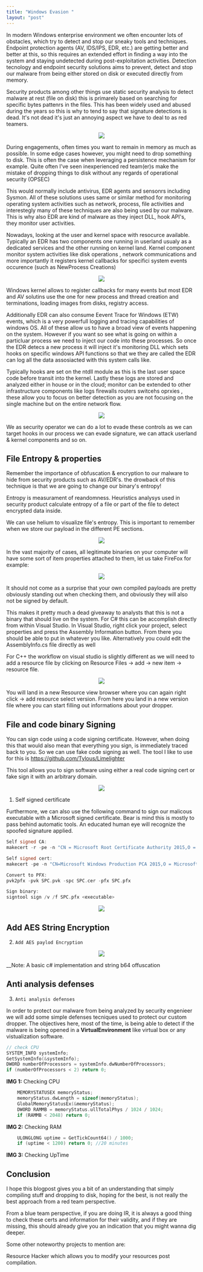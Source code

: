 ```yaml
---
title: "Windows Evasion " 
layout: "post"
---
```


In modern Windows enterprise environment we often encounter lots of obstacles, which try to detect and stop our sneaky tools and techniques. 
Endpoint protection agents (AV, IDS/IPS, EDR, etc.) are getting better and better at this, so this requires an extended effort in finding a way into the system and staying undetected during post-exploitation activities.
Detection tecnology and endpoint security solutions aims to prevent, detect and stop our malware from being either stored on disk or executed directly from memory. 

Security products among other things use static security analysis to detect malware at rest (file on disk) this is primarely based on searching for specific bytes pattenrs in the files. 
This has been widely used and abused during the years so this is why to tend to say that signature detections is dead. It's not dead it's just an annoying aspect we have to deal to as red teamers.


<p align="center">
  <img src="/assets/posts/2021-03-01-Windows-Evasion/av-edr1.JPG">
</p>

During engagements, often times you want to remain in memory as much as possible. 
In some edge cases however, you might need to drop something to disk. 
This is often the case when leveraging a persistence mechanism for example.
Quite often I’ve seen inexperienced red team(er)s make the mistake of dropping things to disk without any regards of operational security (OPSEC)


This would normally include antivirus, EDR agents and sensonrs including Sysmon.  All of these solutions uses same or similar method for monitoring operating system activities such as network, 
process, file activities and interestegly many of these techniques are also being used by our malware.  This is why also EDR are kind of malware as they inject DLL, hook API's, they monitor user activities. 

Nowadays, looking at the user and kernel space with resocurce available. Typically an EDR has two components one running in userland usualy as a dedicated services
and the other running on kernel land. Kernel component monitor system activities like disk operations , network communications and more importantly it registers kernel callbacks for specifici system events occurence (such as NewProcess Creations) 

<p align="center">
  <img src="/assets/posts/2021-03-01-Windows-Evasion/userland.JPG">
</p>

Windows kernel allows to register callbacks for many events but most EDR and AV solutins use the one for new process and thread creation and terminations, loading images from disks, registry access. 
 
Additionally EDR can also consume Eevent Trace for Windows (ETW) events,  which is a very powerfull logging and tracing capabilities of windows OS. 
All of these allow us to have a broad view of events happening on the system. 
However if you want so see what is going on within a particluar process we need to inject our code into these processes. So once the EDR detecs a 
new process it will inject it's monitoring DLL which sets hooks on specific windows API functions so that we they are called the EDR can log all the data assosiacted with this system calls like. 

Typically hooks are set on the ntdll module as this is the last user space code before transit into the kernel.
Lastly these logs are stored and analyzed either in house or in the cloud; monitor can be extended to other infrastructure components like logs firewalls routers switcehs oprxies 
, these allow you to focus on better detection as you are not focusing on the single machine but on the entire network flow.  
 
<p align="center">
  <img src="/assets/posts/2021-03-01-Windows-Evasion/av-edr2.JPG">
</p>


We as security operator we can do a lot to evade these controls as we can target hooks in our process we can evade signature, we can attack userland & kernel components and so on.


## File Entropy & properties 

Remember the importance of obfuscation & encryption to our malware to hide from security products such as AV/EDR's. the drowback of this technique is that we are going to change our binary's entropy! 


Entropy is measurament of reandomness. Heuristics analysys used in security product calculate entropy of a file or part of the file to detect encrypted data inside. 


We can use helium to visualize file's entropy. This is important to remember when we store our payload in the different PE sections. 


<p align="center">
  <img src="/assets/posts/2021-03-01-Windows-Evasion/entropy.JPG">
</p>


In the vast majority of cases, all legitimate binaries on your computer will have some sort of item properties attached to them, let us take FireFox for example:

<p align="center">
  <img src="/assets/posts/2021-03-01-Windows-Evasion/chrome.JPG">
</p>

It should not come as a surprise that your own compiled payloads are pretty obviously standing out when checking them, and obviously they will also not be signed by default.

This makes it pretty much a dead giveaway to analysts that this is not a binary that should live on the system.
For C# this can be accomplish directly from within Visual Studio. In Visual Studio, right click your project, select properties and press the Assembly Information button.
From there you should be able to put in whatever you like. Alternatively you could edit the AssemblyInfo.cs file directly as well

For C++ the workflow on visual studio is slightly different as we will need to add a resource file by clicking on Resource Files -> add -> new item -> resource file.

<p align="center">
  <img src="/assets/posts/2021-03-01-Windows-Evasion/vsresource.JPG">
</p>

You will land in a new Resource view browser where you can again right click -> add resource select version.
From here you land in a new version file where you can start filling out informations about your dropper. 




## File and code binary Signing


You can sign code using a code signing certificate. However, when doing this that would also mean that everything you sign, is immediately traced back to you. 
So we can use fake code signing as well. The tool I like to use for this is https://github.com/Tylous/Limelighter

This tool allows you to sign software using either a real code signing cert or fake sign it with an arbitrary domain.

<p align="center">
  <img src="/assets/posts/2021-03-01-Windows-Evasion/lime.JPG">
</p>


1) Self signed certificate

Furthermore, we can also use the following command to sign our malicous executable with a Microsoft signed certificate. 
Bear is mind this is mostly to pass behind automatic tools. An educated human eye will recognize the spoofed signature applied.

```cpp
Self signed CA:
makecert -r -pe -n "CN = Microsoft Root Certificate Authority 2015,O = Microsoft Corporation,L = Redmond,S = Washington,C = US" -ss CA -sr CurrentUser -a sha256 -cy authority -sky signature -sv CA.pvk CA.cer

Self signed cert:
makecert -pe -n "CN=Microsoft Windows Production PCA 2015,O = Microsoft Corporation,L = Redmond,S = Washington,C = US" -a sha256 -cy end -sky signature -eku 1.3.6.1.5.5.7.3.3,1.3.6.1.4.1.311.10.3.24,1.3.6.1.4.1.311.10.3.6 -ic CA.cer -iv CA.pvk -sv SPC.pvk SPC.cer

Convert to PFX:
pvk2pfx -pvk SPC.pvk -spc SPC.cer -pfx SPC.pfx

Sign binary:
signtool sign /v /f SPC.pfx <executable>
``` 

<p align="center">
  <img src="/assets/posts/2021-03-01-Windows-Evasion/signedImplant.JPG">
</p>


## Add AES String Encryption

2) `Add AES paylod Encryption`





<p align="center">
  <img src="/assets/posts/2021-03-01-Windows-Evasion/signedImplant.JPG">
</p>

__Note: A basic c# implementation and string b64 offuscation


## Anti analysis defenses

3) `Anti analysis defenses`

In order to protect our malware from being analyzed by security engenieer we will add some simple defenses tecniques used to protect our custom dropper. The objectives here, most of the time, is being able to detect if the malware is being opened in a __VirtualEnvironment__ like virtual box or any vistualization software. 

```cpp
// check CPU
SYSTEM_INFO systemInfo;
GetSystemInfo(&systemInfo);
DWORD numberOfProcessors = systemInfo.dwNumberOfProcessors;
if (numberOfProcessors < 2) return 0;
```
__IMG 1:__ Checking CPU

```cpp
	MEMORYSTATUSEX memoryStatus;
	memoryStatus.dwLength = sizeof(memoryStatus);
	GlobalMemoryStatusEx(&memoryStatus);
	DWORD RAMMB = memoryStatus.ullTotalPhys / 1024 / 1024;
	if (RAMMB < 2048) return 0;
```

__IMG 2:__ Checking RAM

```cpp
	ULONGLONG uptime = GetTickCount64() / 1000;
	if (uptime < 1200) return 0; //20 minutes
```
__IMG 3:__ Checking UpTime


## Conclusion

I hope this blogpost gives you a bit of an understanding that simply compiling stuff and dropping to disk, hoping for the best, is not really the best approach from a red team perspective.

From a blue team perspective, if you are doing IR, it is always a good thing to check these certs and information for their validity, and if they are missing, this should already give you an indication that you might wanna dig deeper.

Some other noteworthy projects to mention are:

Resource Hacker which allows you to modify your resources post compilation.


